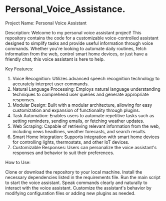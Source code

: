 # Personal_Voice_Assistance.
Project Name: Personal Voice Assistant

Description:
Welcome to my personal voice assistant project! This repository contains the code for a customizable voice-controlled assistant designed to simplify tasks and provide useful information through voice commands. Whether you're looking to automate daily routines, fetch information from the web, control smart home devices, or just have a friendly chat, this voice assistant is here to help.

Key Features:

1. Voice Recognition: Utilizes advanced speech recognition technology to accurately interpret user commands.
2. Natural Language Processing: Employs natural language understanding techniques to comprehend user queries and generate appropriate responses.
3. Modular Design: Built with a modular architecture, allowing for easy customization and expansion of functionality through plugins.
4. Task Automation: Enables users to automate repetitive tasks such as setting reminders, sending emails, or fetching weather updates.
5. Web Scraping: Capable of retrieving relevant information from the web, including news headlines, weather forecasts, and search results.
6. Smart Home Integration: Supports integration with smart home devices for controlling lights, thermostats, and other IoT devices.
7. Customizable Responses: Users can personalize the voice assistant's responses and behavior to suit their preferences.

How to Use:

Clone or download the repository to your local machine.
Install the necessary dependencies listed in the requirements file.
Run the main script to start the voice assistant.
Speak commands clearly and naturally to interact with the voice assistant.
Customize the assistant's behavior by modifying configuration files or adding new plugins as needed.
